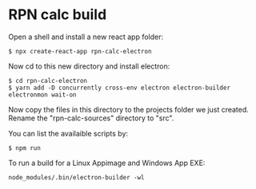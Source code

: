 RPN calc build
==============

Open a shell and install a new react app folder:

```
$ npx create-react-app rpn-calc-electron
```

Now cd to this new directory and install electron:

```
$ cd rpn-calc-electron
$ yarn add -D concurrently cross-env electron electron-builder electronmon wait-on
```

 Now copy the files in this directory to the projects folder we just created. Rename the "rpn-calc-sources" directory to "src".
 
 You can list the availaible scripts by:
 
```
$ npm run
```

To run a build for a Linux Appimage and Windows App EXE:

```
node_modules/.bin/electron-builder -wl
```
